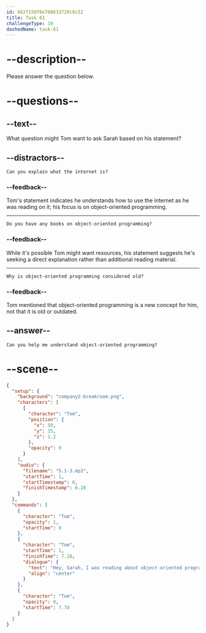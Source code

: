 ```yaml
---
id: 662f150f6e708633720c8c52
title: Task 61
challengeType: 19
dashedName: task-61
---
```


<!-- (Audio) Tom: Hey, Sarah, I was reading about object-oriented programming on the internet. It's a new concept for me. -->

# --description--

Please answer the question below.

# --questions--

## --text--

What question might Tom want to ask Sarah based on his statement?

## --distractors--

`Can you explain what the internet is?`

### --feedback--

Tom's statement indicates he understands how to use the internet as he was reading on it; his focus is on object-oriented programming.

---

`Do you have any books on object-oriented programming?`

### --feedback--

While it's possible Tom might want resources, his statement suggests he's seeking a direct explanation rather than additional reading material.

---

`Why is object-oriented programming considered old?`

### --feedback--

Tom mentioned that object-oriented programming is a new concept for him, not that it is old or outdated.

## --answer--

`Can you help me understand object-oriented programming?`

# --scene--

```json
{
  "setup": {
    "background": "company2-breakroom.png",
    "characters": [
      {
        "character": "Tom",
        "position": {
          "x": 50,
          "y": 15,
          "z": 1.2
        },
        "opacity": 0
      }
    ],
    "audio": {
      "filename": "5.1-3.mp3",
      "startTime": 1,
      "startTimestamp": 0,
      "finishTimestamp": 6.28
    }
  },
  "commands": [
    {
      "character": "Tom",
      "opacity": 1,
      "startTime": 0
    },
    {
      "character": "Tom",
      "startTime": 1,
      "finishTime": 7.28,
      "dialogue": {
        "text": "Hey, Sarah, I was reading about object-oriented programming on the internet. It's a new concept for me.",
        "align": "center"
      }
    },
    {
      "character": "Tom",
      "opacity": 0,
      "startTime": 7.78
    }
  ]
}
```

